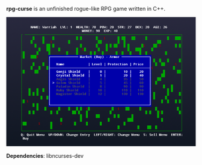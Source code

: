 **rpg-curse** is an unfinished rogue-like RPG game written in C++.

![game screenshot](https://github.com/pantach/rpg-curse/blob/main/screenshots/screenshot2.png?raw=true)

**Dependencies**: libncurses-dev
